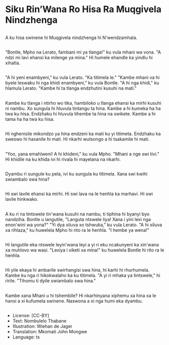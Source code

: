# Siku Rin’Wana Ro Hisa Ra Muqgivela Nindzhenga

##
A ku hisa swinene hi Muqgivela nindzhenga hi N'wendzamhala.

##
"Bontle, Mpho na Lerato, fambani mi ya tlanga!" ku vula mhani wa vona. "A ndzi mi lavi ehansi ka milenge ya mina." Hi humele ehandle ka yindlu hi xihatla.

##
"A hi yeni enambyeni," ku vula Lerato. "Ka titimela le." "Kambe mhani va hi byele leswaku hi nga khidi enambyeni," ku vula Bontle. "A hi nga khidi," ku hlamula Lerato. "Kambe hi ta tlanga endzhutini kusuhi na mati."

##
Kambe ku tlanga i ntirho wo tika, hambiloko u tlanga ehansi ka mirhi kusuhi ni nambu. Xo sungula hi hluvula tintangu ta hina. Kambe a hi kumeka ha ha twa ku hisa. Endzhaku hi hluvula tihembe ta hina na swikete. Kambe a hi tama ha ha twa ku hisa.

##
Hi nghenisile mikondzo ya hina endzeni ka mati ku yi titimeta. Endzhaku ka sweswo hi haxanile hi mati. Hi nkarhi wutsongo a hi tsakamile hi mati.

##
"Yoo, yana emahlweni! A hi khideni," ku vula Mpho. "Mhani a nge swi tivi." Hi khidile na ku khida ivi hi rivala hi mayelana na nkarhi.

##
Dyambu ri sungule ku pela, ivi ku sungula ku titimela. Xana swi kwihi swiambalo swa hina?

##
Hi swi lavile ehansi ka mirhi. Hi swi lava na le henhla ka marhavi. Hi swi lavile hinkwako.

##
A ku ri na tintswele tin'wana kusuhi na nambu, ti tiphina hi byanyi byo nandziha. Bontle u langutile, "Languta ntswele liya! Xana i yini lexi nga enon'wini wa yona?" "Yi dya xiluva xo tshwuka," ku vula Lerato. "A hi xiluva xa rihlaza," ku huwelela Mpho hi rito ra le henhla. "I hembe ya wena!"

##
Hi langutile eka ntswele leyin'wana leyi a yi ri eku ncakunyeni ka xin'wana xa muhlovo wa wasi. "Lexiya i xiketi xa mina!" ku huwelela Bontle hi rito ra le henhla.

##
Hi yile ekaya hi ambarile swirhangisi swa hina, hi karhi hi rhurhumela. Kambe ku nga ri hikokwalaho ka ku titimela. "A yi ri mhaka ya tintswele," hi ririle. "Tihomu ti dyile swiambalo swa hina."

##
Kambe xana Mhani u hi tshembile? Hi nkarhinyana xiphemu xa hina xa le hansi a xi kufumela swinene. Naswona a xi nga humi eka dyambu.

##
* License: [CC-BY]
* Text: Nombulelo Thabane
* Illustration: Wiehan de Jager
* Translation: Mkomati John Mongwe
* Language: ts
